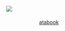ㅤ![](https://file.garden/Z3q0Rqna_FBI9OSr/sfothfirering.png)

ㅤㅤㅤㅤㅤㅤㅤㅤ[atabook](https://blamejohn.atabook.org/)
